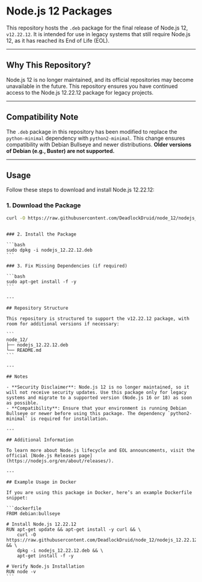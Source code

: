 # Node.js 12 Packages

This repository hosts the `.deb` package for the final release of Node.js 12, `v12.22.12`. It is intended for use in legacy systems that still require Node.js 12, as it has reached its End of Life (EOL).

---

## Why This Repository?

Node.js 12 is no longer maintained, and its official repositories may become unavailable in the future. This repository ensures you have continued access to the Node.js 12.22.12 package for legacy projects.

---

## Compatibility Note

The `.deb` package in this repository has been modified to replace the `python-minimal` dependency with `python2-minimal`. This change ensures compatibility with Debian Bullseye and newer distributions. **Older versions of Debian (e.g., Buster) are not supported.**

---

## Usage

Follow these steps to download and install Node.js 12.22.12:

### 1. Download the Package

```bash
curl -O https://raw.githubusercontent.com/DeadlockDruid/node_12/nodejs_12.22.12.deb
```
````

### 2. Install the Package

```bash
sudo dpkg -i nodejs_12.22.12.deb
```

### 3. Fix Missing Dependencies (if required)

```bash
sudo apt-get install -f -y
```

---

## Repository Structure

This repository is structured to support the v12.22.12 package, with room for additional versions if necessary:

```
node_12/
├── nodejs_12.22.12.deb
└── README.md
```

---

## Notes

- **Security Disclaimer**: Node.js 12 is no longer maintained, so it will not receive security updates. Use this package only for legacy systems and migrate to a supported version (Node.js 16 or 18) as soon as possible.
- **Compatibility**: Ensure that your environment is running Debian Bullseye or newer before using this package. The dependency `python2-minimal` is required for installation.

---

## Additional Information

To learn more about Node.js lifecycle and EOL announcements, visit the official [Node.js Releases page](https://nodejs.org/en/about/releases/).

---

## Example Usage in Docker

If you are using this package in Docker, here’s an example Dockerfile snippet:

```dockerfile
FROM debian:bullseye

# Install Node.js 12.22.12
RUN apt-get update && apt-get install -y curl && \
    curl -O https://raw.githubusercontent.com/DeadlockDruid/node_12/nodejs_12.22.12.deb && \
    dpkg -i nodejs_12.22.12.deb && \
    apt-get install -f -y

# Verify Node.js Installation
RUN node -v
```
